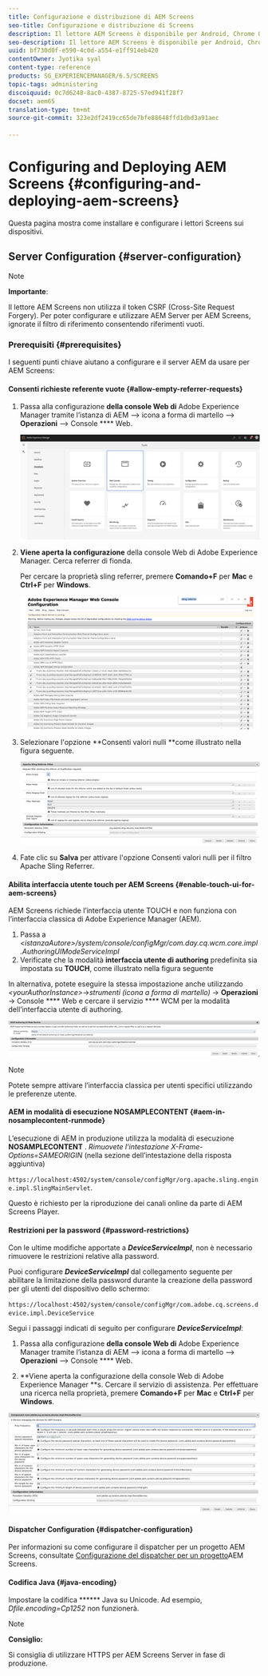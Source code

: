 ```yaml
---
title: Configurazione e distribuzione di AEM Screens
seo-title: Configurazione e distribuzione di Screens
description: Il lettore AEM Screens è disponibile per Android, Chrome OS, iOS e Windows. Questa pagina descrive la configurazione e l’implementazione di AEM Screens e riassume le linee guida per la selezione di h/w per il dispositivo di riproduzione.
seo-description: Il lettore AEM Screens è disponibile per Android, Chrome OS, iOS e Windows. Questa pagina descrive la configurazione e l’implementazione di AEM Screens e riassume le linee guida per la selezione di h/w per il dispositivo di riproduzione.
uuid: bf730d0f-e590-4c0d-a554-e1ff914eb420
contentOwner: Jyotika syal
content-type: reference
products: SG_EXPERIENCEMANAGER/6.5/SCREENS
topic-tags: administering
discoiquuid: 0c7d6248-8ac0-4387-8725-57ed941f28f7
docset: aem65
translation-type: tm+mt
source-git-commit: 323e2df2419cc65de7bfe88648ffd1dbd3a91aec

---
```



# Configuring and Deploying AEM Screens {#configuring-and-deploying-aem-screens}

Questa pagina mostra come installare e configurare i lettori Screens sui dispositivi.

## Server Configuration {#server-configuration}

>[!NOTE]
>
>**Importante**:
>
>Il lettore AEM Screens non utilizza il token CSRF (Cross-Site Request Forgery). Per poter configurare e utilizzare AEM Server per AEM Screens, ignorate il filtro di riferimento consentendo riferimenti vuoti.

### Prerequisiti {#prerequisites}

I seguenti punti chiave aiutano a configurare e il server AEM da usare per AEM Screens:

#### Consenti richieste referente vuote {#allow-empty-referrer-requests}

1. Passa alla configurazione **della console Web di** Adobe Experience Manager tramite l’istanza di AEM —&gt; icona a forma di martello —&gt; **Operazioni** —&gt; Console **** Web.

   ![screen_shot_2019-07-31at91253am](assets/screen_shot_2019-07-31at91253am.png)

1. **Viene aperta la configurazione** della console Web di Adobe Experience Manager. Cerca referrer di fionda.

   Per cercare la proprietà sling referrer, premere **Comando+F** per **Mac** e **Ctrl+F** per **Windows**.

   ![screen_shot_2019-07-31at91728am](assets/screen_shot_2019-07-31at91728am.png)

1. Selezionare l'opzione **Consenti valori nulli **come illustrato nella figura seguente.

   ![screen_shot_2019-07-31at91807am](assets/screen_shot_2019-07-31at91807am.png)

1. Fate clic su **Salva** per attivare l'opzione Consenti valori nulli per il filtro Apache Sling Referrer.

#### Abilita interfaccia utente touch per AEM Screens {#enable-touch-ui-for-aem-screens}

AEM Screens richiede l’interfaccia utente TOUCH e non funziona con l’interfaccia classica di Adobe Experience Manager (AEM).

1. Passa a *&lt;istanzaAutore&gt;/system/console/configMgr/com.day.cq.wcm.core.impl.AuthoringUIModeServiceImpl*
1. Verificate che la modalità **interfaccia utente di authoring** predefinita sia impostata su **TOUCH**, come illustrato nella figura seguente

In alternativa, potete eseguire la stessa impostazione anche utilizzando *&lt;yourAuthorInstance&gt;*-&gt;*strumenti (icona a forma di martello)* -&gt; **Operazioni** -&gt; Console **** Web e cercare il servizio **** WCM per la modalità dell’interfaccia utente di authoring.

![screen_shot_2018-12-04at22425pm](assets/screen_shot_2018-12-04at22425pm.png)

>[!NOTE]
>
>Potete sempre attivare l’interfaccia classica per utenti specifici utilizzando le preferenze utente.

#### AEM in modalità di esecuzione NOSAMPLECONTENT {#aem-in-nosamplecontent-runmode}

L’esecuzione di AEM in produzione utilizza la modalità di esecuzione **NOSAMPLECONTENT** . *Rimuovete l’intestazione X-Frame-Options=SAMEORIGIN* (nella sezione dell’intestazione della risposta aggiuntiva)

`https://localhost:4502/system/console/configMgr/org.apache.sling.engine.impl.SlingMainServlet`.

Questo è richiesto per la riproduzione dei canali online da parte di AEM Screens Player.

#### Restrizioni per la password {#password-restrictions}

Con le ultime modifiche apportate a ***DeviceServiceImpl***, non è necessario rimuovere le restrizioni relative alla password.

Puoi configurare ***DeviceServiceImpl*** dal collegamento seguente per abilitare la limitazione della password durante la creazione della password per gli utenti del dispositivo dello schermo:

`https://localhost:4502/system/console/configMgr/com.adobe.cq.screens.device.impl.DeviceService`

Segui i passaggi indicati di seguito per configurare ***DeviceServiceImpl***:

1. Passa alla configurazione **della console Web di** Adobe Experience Manager tramite l’istanza di AEM —&gt; icona a forma di martello —&gt; **Operazioni** —&gt; Console **** Web.

1. **Viene aperta la configurazione della console Web di Adobe Experience Manager **s. Cercare il servizio di assistenza. Per effettuare una ricerca nella proprietà, premere **Comando+F** per **Mac** e **Ctrl+F** per **Windows**.

![screen_shot_2019-07-31at92058am](assets/screen_shot_2019-07-31at92058am.png)

#### Dispatcher Configuration {#dispatcher-configuration}

Per informazioni su come configurare il dispatcher per un progetto AEM Screens, consultate [Configurazione del dispatcher per un progetto](dispatcher-configurations-aem-screens.md)AEM Screens.

#### Codifica Java {#java-encoding}

Impostare la codifica ****** Java su Unicode. Ad esempio, *Dfile.encoding=Cp1252* non funzionerà.

>[!NOTE]
>
>**Consiglio:**
>
>Si consiglia di utilizzare HTTPS per AEM Screens Server in fase di produzione.

